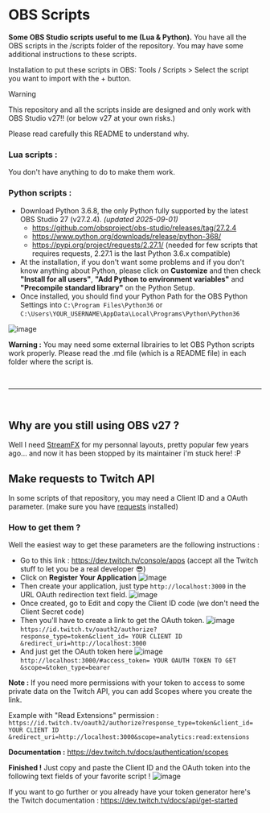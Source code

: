 # OBS Scripts
**Some OBS Studio scripts useful to me (Lua &amp; Python).**
You have all the OBS scripts in the /scripts folder of the repository. You may have some additional instructions to these scripts.

Installation to put these scripts in OBS: Tools / Scripts > Select the script you want to import with the + button.

> [!WARNING]
> This repository and all the scripts inside are designed and only work with OBS Studio v27!! (or below v27 at your own risks.)
>
> Please read carefully this README to understand why.

### Lua scripts :
You don't have anything to do to make them work.

### Python scripts :
- Download Python 3.6.8, the only Python fully supported by the latest OBS Studio 27 (v27.2.4). *(updated 2025-09-01)*
  - https://github.com/obsproject/obs-studio/releases/tag/27.2.4
  - https://www.python.org/downloads/release/python-368/
  - https://pypi.org/project/requests/2.27.1/ (needed for few scripts that requires requests, 2.27.1 is the last Python 3.6.x compatible)
- At the installation, if you don't want some problems and if you don't know anything about Python, please click on **Customize** and then check **"Install for all users"**, **"Add Python to environment variables"** and **"Precompile standard library"** on the Python Setup.
- Once installed, you should find your Python Path for the OBS Python Settings into `C:\Program Files\Python36` or `C:\Users\YOUR_USERNAME\AppData\Local\Programs\Python\Python36`

![image](https://user-images.githubusercontent.com/49253492/181560527-8a00e625-d07b-4370-bb35-4b789040da82.png)

**Warning :** You may need some external librairies to let OBS Python scripts work properly. Please read the .md file (which is a README file) in each folder where the script is.

<br/>

---

<br/>

## Why are you still using OBS v27 ?
Well I need [StreamFX](https://github.com/Vhonowslend/StreamFX-Public) for my personnal layouts, pretty popular few years ago... and now it has been stopped by its maintainer i'm stuck here! :P

## Make requests to Twitch API
In some scripts of that repository, you may need a Client ID and a OAuth parameter. (make sure you have [requests](https://pypi.org/project/requests/2.27.1/) installed)

### How to get them ?

Well the easiest way to get these parameters are the following instructions :
- Go to this link : https://dev.twitch.tv/console/apps (accept all the Twitch stuff to let you be a real developer 😎)
- Click on **Register Your Application**
![image](https://user-images.githubusercontent.com/49253492/181560828-0f693d78-ffcc-490d-a9a6-e52ef4e677d6.png)
- Then create your application, just type `http://localhost:3000` in the URL OAuth redirection text field.
![image](https://user-images.githubusercontent.com/49253492/181560916-b1c89865-10fe-408f-a3e4-f739db82757f.png)
- Once created, go to Edit and copy the Client ID code (we don't need the Client Secret code)
- Then you'll have to create a link to get the OAuth token.
![image](https://user-images.githubusercontent.com/49253492/181565602-eeb6f214-d810-4fc3-906e-e5eeb18947af.png)
`https://id.twitch.tv/oauth2/authorize?response_type=token&client_id= YOUR CLIENT ID &redirect_uri=http://localhost:3000`
- And just get the OAuth token here
![image](https://user-images.githubusercontent.com/49253492/181567452-906d1aa0-a58a-4461-9739-f134e684ab16.png)
`http://localhost:3000/#access_token= YOUR OAUTH TOKEN TO GET &scope=&token_type=bearer`

**Note :** If you need more permissions with your token to access to some private data on the Twitch API, you can add Scopes where you create the link.

Example with "Read Extensions" permission : `https://id.twitch.tv/oauth2/authorize?response_type=token&client_id= YOUR CLIENT ID &redirect_uri=http://localhost:3000&scope=analytics:read:extensions`

**Documentation :** https://dev.twitch.tv/docs/authentication/scopes

**Finished !** Just copy and paste the Client ID and the OAuth token into the following text fields of your favorite script !
![image](https://user-images.githubusercontent.com/49253492/181570386-597cfaa2-65b4-4834-8ad3-3d1a5956a02d.png)


If you want to go further or you already have your token generator here's the Twitch documentation : https://dev.twitch.tv/docs/api/get-started
